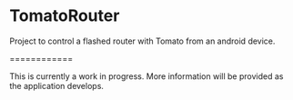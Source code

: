 TomatoRouter
============

Project to control a flashed router with Tomato from an android device.


============

This is currently a work in progress. More information will be provided as the application develops.
